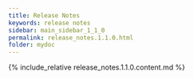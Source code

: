 ```yaml
---
title: Release Notes
keywords: release notes
sidebar: main_sidebar_1_1_0
permalink: release_notes.1.1.0.html
folder: mydoc
---
```


{% include_relative release_notes.1.1.0.content.md %}